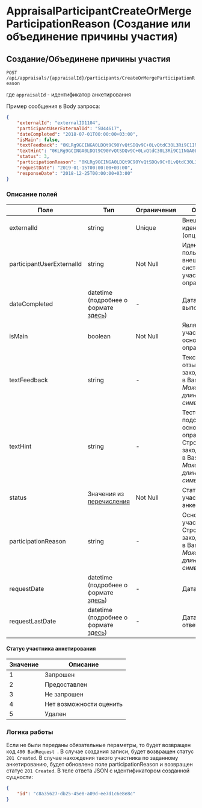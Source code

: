 # AppraisalParticipantCreateOrMergeParticipationReason (Создание или объединение причины участия)
## Создание/Объединене причины участия

`POST /api/appraisals/{appraisalId}/participants/CreateOrMergeParticipationReason`

где ```appraisalId``` - идентификатор анкетирования

Пример сообщения в Body запроса:

```json
{
    "externalId": "externalID1104",
    "participantUserExternalId": "SU44617",
    "dateCompleted": "2018-07-01T00:00:00+03:00",
    "isMain": false,
    "textFeedback": "0KLRg9GCINGA0LDQt9C90YvQtSDQv9C+0LvQtdC30L3Ri9C1INGA0LXQutC+0LzQtdC90LTQsNGG0LjQuCA=",
    "textHint": "0KLRg9GCINGA0LDQt9C90YvQtSDQv9C+0LvQtdC30L3Ri9C1INGA0LXQutC+0LzQtdC90LTQsNGG0LjQuCA=",
    "status": 3,
    "participationReason": "0KLRg9GCINGA0LDQt9C90YvQtSDQv9C+0LvQtdC30L3Ri9C1INGA0LXQutC+0LzQtdC90LTQsNGG0LjQuCA=",
    "requestDate": "2019-01-15T00:00:00+03:00",
    "responseDate": "2018-12-25T00:00:00+03:00"
}
```

### Описание полей

|Поле|Тип|Ограничения|Описание|
|----|--------|------------|------------|
|externalId|string| Unique |Внешний идентификатор (опциональный)|
|participantUserExternalId|string|Not Null |Идентификатор пользователя из внешней системы, участника-опрашиваемого|
|dateCompleted| datetime (подробнее о формате [здесь](general.md))| - |Дата выполнения|
|isMain| boolean  |Not Null | Является ли участник основным опрашиваемым|
|textFeedback| string | - | Текстовый отзыв. Строка, закодированная в Base64. *Максимальная длина - 4000 символов*|
|textHint| string | - | Тестовая подсказка от основного опрашиваемого. Строка, закодированная в Base64. *Максимальная длина - 4000 символов*|
|status| Значения из [перечисления](#appraisalParticipant_status)| Not Null | Статус участника анкетирования|
|participationReason| string | - | Основание участия. Строка, закодированная в Base64. *Максимальная длина - 4000 символов*|
|requestDate| datetime (подробнее о формате [здесь](general.md))|-| Дата отправки |
|requestLastDate| datetime (подробнее о формате [здесь](general.md))|-| Дата получения ответа |

<a name="appraisalParticipant_status"></a>
#### Статус участника анкетирования
|Значение|Описание|
|----|--------|
| 1 | Запрошен | 
| 2 | Предоставлен |
| 3 | Не запрошен |
| 4 | Нет возможности оценить|
| 5 | Удален|

### Логика работы

Если не были переданы обязательные пераметры, то будет возвращен код ```400 BadRequest ```.
В случае создания записи, будет возвращен статус ```201 Created```. В случае нахождения такого участника по заданному анкетированию, будет обновлено поле participationReason и возвращен статус ```201 Created```. В теле ответа JSON с идентификатором созданной сущности:

```json
{
    "id": "c8a35627-db25-45e8-a09d-ee7d1c6e8e8c"
}
```
